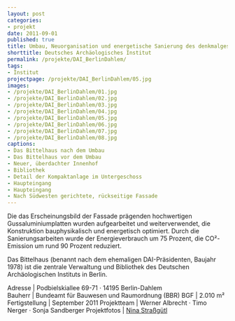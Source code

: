 ```yaml
---
layout: post
categories:
- projekt
date: 2011-09-01
published: true
title: Umbau, Neuorganisation und energetische Sanierung des denkmalgeschützten Gebäudes "Bittelhaus" für das Deutsche Archäologische Institut in Berlin-Dahlem
shorttitle: Deutsches Archäologisches Institut
permalink: /projekte/DAI_BerlinDahlem/
tags: 
- Institut
projectpage: /projekte/DAI_BerlinDahlem/05.jpg
images:
- /projekte/DAI_BerlinDahlem/01.jpg
- /projekte/DAI_BerlinDahlem/02.jpg
- /projekte/DAI_BerlinDahlem/03.jpg
- /projekte/DAI_BerlinDahlem/04.jpg
- /projekte/DAI_BerlinDahlem/05.jpg
- /projekte/DAI_BerlinDahlem/06.jpg
- /projekte/DAI_BerlinDahlem/07.jpg
- /projekte/DAI_BerlinDahlem/08.jpg
captions:
- Das Bittelhaus nach dem Umbau
- Das Bittelhaus vor dem Umbau
- Neuer, überdachter Innenhof
- Bibliothek
- Detail der Kompaktanlage im Untergeschoss
- Haupteingang
- Haupteingang
- Nach Südwesten gerichtete, rückseitige Fassade
---
```

Die das Erscheinungsbild der Fassade prägenden hochwertigen Gussaluminiumplatten wurden aufgearbeitet und weiterverwendet, die Konstruktion bauphysikalisch und energetisch optimiert. Durch die Sanierungsarbeiten wurde der Energieverbrauch um 75 Prozent, die CO²-Emission um rund 90 Prozent reduziert.

Das Bittelhaus (benannt nach dem ehemaligen DAI-Präsidenten, Baujahr 1978) ist die zentrale Verwaltung und Bibliothek des Deutschen Archäologischen Instituts in Berlin.

Adresse			|	Podbielskiallee 69-71 · 14195 Berlin-Dahlem 	 
Bauherr			|	Bundeamt für Bauwesen und Raumordnung (BBR)
BGF				|	2.010 m²
Fertigstellung	|	September 2011
Projektteam		|	Werner Albrecht · Timo Nerger · Sonja Sandberger
Projektfotos	|	[Nina Straßgütl](http://www.ninastrg.de/)